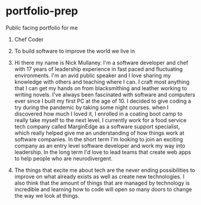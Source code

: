 # portfolio-prep
Public facing portfolio for me


1. Chef Coder

2. To build software to improve the world we live in

3. Hi there my name is Nick Mullaney.  I'm a software developer and chef with 17 years of leadership experience in fast paced and fluctuating environments. I'm an avid public speaker and I love sharing my knowledge with others and teaching where I can. I craft most anything that I can get my hands on from blacksmithing and leather working to writing novels. I've always been fascinated with software and computers ever since I built my first PC at the age of 10. I decided to give coding a try during the pandemic by taking some night courses. when I discovered how much I loved it, I enrolled in a coating boot camp to really take myself to the next level. I currently work for a food service tech company called MarginEdge as a software support specialist, which really helped give me an understanding of how things work at software companies. In the short term I'm looking to join an exciting company as an entry level software developer and work my way into leadership. In the long term I'd love to lead teams that create web apps to help people who are neurodivergent.

4. The things that excite me about tech are the never ending possibilities to improve on what already exists as well as create new technologies. I also think that the amount of things that are managed by technology is incredible and learning how to code will open so many doors to change the way we look at things.